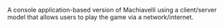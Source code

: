 A console application-based version of Machiavelli using a client/server model that allows users to play the game via a network/internet.